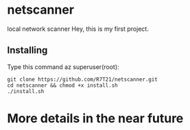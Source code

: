 # netscanner
local network scanner
Hey, this is my first project.

## Installing
Type this command az superuser(root):
```
git clone https://github.com/R7T21/netscanner.git
cd netscanner && chmod +x install.sh
./install.sh
```
# More details in the near future

